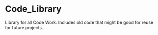 # Code_Library
Library for all Code Work.  Includes old code that might be good for reuse for future projects.
